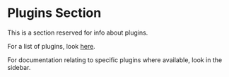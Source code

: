 # Plugins Section

This is a section reserved for info about plugins.

For a list of plugins, look [here](./listofplugins.md).

For documentation relating to specific plugins where available, look in the sidebar.